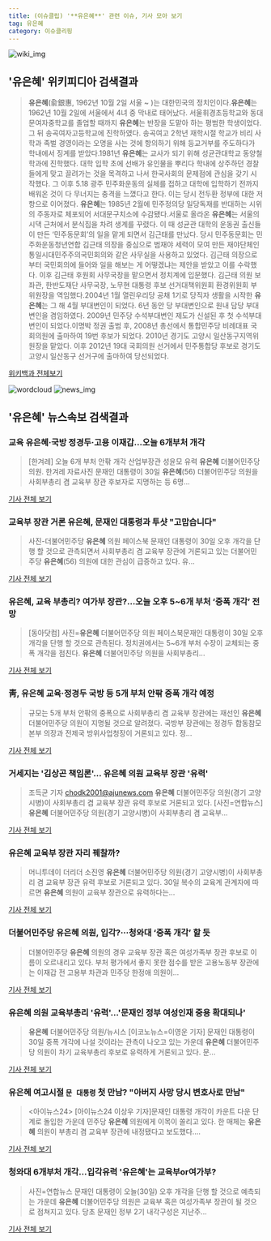 ```yaml
---
title: (이슈클립) '**유은혜**' 관련 이슈, 기사 모아 보기
tag: 유은혜
category: 이슈클리핑
---
```

![wiki_img](https://user-images.githubusercontent.com/42597476/44503234-41136a80-a6d0-11e8-9071-6fc6418eafe4.png)
## **'**유은혜**'** 위키피디아 검색결과
>**유은혜**(兪銀惠, 1962년 10월 2일 서울 ~ )는 대한민국의 정치인이다.**유은혜**는 1962년 10월 2일에 서울에서 4녀 중 막내로 태어났다. 서울휘경초등학교와 동대문여자중학교를 졸업할 때까지 **유은혜**는 반장을 도맡아 하는 평범한 학생이었다. 그 뒤 송곡여자고등학교에 진학하였다. 송곡여고 2학년 재학시절 학교가 비리 사학과 족벌 경영이라는 오명을 사는 것에 항의하기 위해 등교거부를 주도하다가 학내에서 징계를 받았다.1981년 **유은혜**는 교사가 되기 위해 성균관대학교 동양철학과에 진학했다. 대학 입학 초에 선배가 유인물을 뿌리다 학내에 상주하던 경찰들에게 맞고 끌려가는 것을 목격하고 나서 한국사회의 문제점에 관심을 갖기 시작했다. 그 이후 5.18 광주 민주화운동의 실체를 접하고 대학에 입학하기 전까지 배워온 것이 다 무너지는 충격을 느꼈다고 한다. 이는 당시 전두환 정부에 대한 저항으로 이어졌다. **유은혜**는 1985년 2월에 민주정의당 일당독재를 반대하는 시위의 주동자로 체포되어 서대문구치소에 수감됐다.서울로 올라온 **유은혜**는 서울의 시댁 근처에서 분식집을 차려 생계를 꾸렸다. 이 때 성균관 대학의 운동권 출신들이 만든 ‘민주동문회’의 일을 맡게 되면서 김근태를 만났다. 당시 민주동문회는 민주화운동청년연합 김근태 의장을 중심으로 범재야 세력이 모여 만든 재야단체인 통일시대민주주의국민회의와 같은 사무실을 사용하고 있었다. 김근태 의장으로부터 국민회의에 들어와 일을 해보는 게 어떻겠냐는 제안을 받았고 이를 수락했다. 이후 김근태 후원회 사무국장을 맡으면서 정치계에 입문했다. 김근태 의원 보좌관, 한반도재단 사무국장, 노무현 대통령 후보 선거대책위원회 환경위원회 부위원장을 역임했다.2004년 1월 열린우리당 공채 1기로 당직자 생활을 시작한 **유은혜**는 그 해 4월 부대변인이 되었다. 6년 동안 당 부대변인으로 원내 담당 부대변인을 겸임하였다. 2009년 민주당 수석부대변인 제도가 신설된 후 첫 수석부대변인이 되었다.이명박 정권 출범 후, 2008년 총선에서 통합민주당 비례대표 국회의원에 출마하여 19번 후보가 되었다. 2010년 경기도 고양시 일산동구지역위원장을 맡았다. 이후 2012년 19대 국회의원 선거에서 민주통합당 후보로 경기도 고양시 일산동구 선거구에 출마하여 당선되었다.

<a href="https://ko.wikipedia.org/wiki/유은혜" target="_blank">위키백과 전체보기</a>

![wordcloud](https://s3.ap-northeast-2.amazonaws.com/lyrics101-wordcloud/2018-08-30-1535606535.png)
![news_img](https://user-images.githubusercontent.com/42597476/44507050-1206f400-a6e4-11e8-8d98-7ffbfebb353f.png)
## **'**유은혜**'** 뉴스속보 검색결과
### 교육 **유은혜**·국방 정경두·고용 이재갑…오늘 6개부처 개각

>[한겨레] 오늘 6개 부처 안팎 개각 산업부장관 성윤모 유력 **유은혜** 더불어민주당 의원. 한겨레 자료사진 문재인 대통령이 30일 **유은혜**(56) 더불어민주당 의원을 사회부총리 겸 교육부 장관 후보자로 지명하는 등 6명...

<a href="http://www.hani.co.kr/arti/politics/bluehouse/859843.html" target="_blank">기사 전체 보기</a>

### 교육부 장관 거론 **유은혜**, 문재인 대통령과 투샷 "고맙습니다"

>사진-더불어민주당 **유은혜** 의원 페이스북 문재인 대통령이 30일 오후 개각을 단행 할 것으로 관측되면서 사회부총리 겸 교육부 장관에 거론되고 있는 더불어민주당 **유은혜**(56) 의원에 대한 관심이 급증하고 있다. 유...

<a href="http://news20.busan.com/controller/newsController.jsp?newsId=20180830000106" target="_blank">기사 전체 보기</a>

### **유은혜**, 교육 부총리? 여가부 장관?…오늘 오후 5~6개 부처 ‘중폭 개각’ 전망

>[동아닷컴] 사진=**유은혜** 더불어민주당 의원 페이스북문재인 대통령이 30일 오후 개각을 단행 할 것으로 관측된다. 정치권에서는 5~6개 부처 수장이 교체되는 중폭 개각을 점친다. **유은혜** 더불어민주당 의원을 사회부총리...

<a href="http://news.donga.com/3/all/20180830/91746044/2" target="_blank">기사 전체 보기</a>

### 靑, **유은혜** 교육·정경두 국방 등 5개 부처 안팎 중폭 개각 예정

>규모는 5개 부처 안팎의 중폭으로 사회부총리 겸 교육부 장관에는 재선인 **유은혜** 더불어민주당 의원이 지명될 것으로 알려졌다. 국방부 장관에는 정경두 합동참모본부 의장과 전제국 방위사업청장이 거론되고 있다. 정...

<a href="http://www.kukinews.com/news/article.html?no=580978" target="_blank">기사 전체 보기</a>

### 거세지는 '김상곤 책임론'… **유은혜** 의원 교육부 장관 '유력'

>조득균 기자 chodk2001@ajunews.com **유은혜** 더불어민주당 의원(경기 고양시병)이 사회부총리 겸 교육부 장관 유력 후보로 거론되고 있다. [사진=연합뉴스] **유은혜** 더불어민주당 의원(경기 고양시병)이 사회부총리 겸 교육부...

<a href="http://www.ajunews.com/view/20180830131430338" target="_blank">기사 전체 보기</a>

### **유은혜** 교육부 장관 자리 꿰찰까?

>머니투데이 더리더 소진영 **유은혜** 더불어민주당 의원(경기 고양시병)이 사회부총리 겸 교육부 장관 유력 후보로 거론되고 있다.   30일 복수의 교육계 관계자에 따르면 **유은혜** 의원이 교육부 장관으로 유력하다는...

<a href="http://theleader.mt.co.kr/articleView.html?no=2018083013547894628" target="_blank">기사 전체 보기</a>

### 더불어민주당 **유은혜** 의원, 입각?···청와대 ‘중폭 개각’ 할 듯

>더불어민주당 **유은혜** 의원의 경우 교육부 장관 혹은 여성가족부 장관 후보로 이름이 오르내리고 있다. 부처 평가에서 좋지 못한 점수를 받은 고용노동부 장관에는 이재갑 전 고용부 차관과 민주당 한정애 의원이...

<a href="http://sports.khan.co.kr/news/sk_index.html?art_id=201808300938003&sec_id=560901&pt=nv" target="_blank">기사 전체 보기</a>

### **유은혜** 의원 교육부총리 '유력'…'문재인 정부 여성인재 중용 확대되나'

>**유은혜** 더불어민주당 의원/뉴시스 [이코노뉴스=이영운 기자] 문재인 대통령이 30일 중폭 개각에 나설 것이라는 관측이 나오고 있는 가운데 **유은혜** 더불어민주당 의원이 차기 교육부총리 후보로 유력하게 거론되고 있다. 문...

<a href="http://www.econonews.co.kr/news/articleView.html?idxno=34457" target="_blank">기사 전체 보기</a>

### **유은혜** 여고시절 `문 대통령` 첫 만남? "아버지 사망 당시 변호사로 만남"

><아이뉴스24> [아이뉴스24 이상우 기자]문재인 대통령 개각이 카운트 다운 단계로 돌입한 가운데 민주당 **유은혜** 의원에게 이목이 쏠리고 있다. 한 매체는 **유은혜** 의원이 부총리 겸 교육부 장관에 내정됐다고 보도했다....

<a href="http://www.inews24.com/php/news_view.php?g_serial=1121657&g_menu=050300&rrf=nv" target="_blank">기사 전체 보기</a>

### 청와대 6개부처 개각…입각유력 '**유은혜**'는 교육부or여가부?

>사진=연합뉴스 문재인 대통령이 오늘(30일) 오후 개각을 단행 할 것으로 예측되는 가운데 **유은혜** 더불어민주당 의원은 교육부 혹은 여성가족부 장관이 될 것으로 점쳐지고 있다. 당초 문재인 정부 2기 내각구성은 지난주...

<a href="http://www.slist.kr/news/articleView.html?idxno=44054" target="_blank">기사 전체 보기</a>


